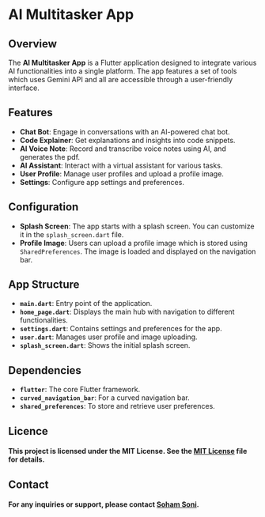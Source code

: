 # AI Multitasker App

## Overview

The **AI Multitasker App** is a Flutter application designed to integrate various AI functionalities into a single platform. The app features a set of tools which uses Gemini API and all are accessible through a user-friendly interface.


## Features

- **Chat Bot**: Engage in conversations with an AI-powered chat bot.
- **Code Explainer**: Get explanations and insights into code snippets.
- **AI Voice Note**: Record and transcribe voice notes using AI, and generates the pdf.
- **AI Assistant**: Interact with a virtual assistant for various tasks.
- **User Profile**: Manage user profiles and upload a profile image.
- **Settings**: Configure app settings and preferences.

## Configuration

- **Splash Screen**: The app starts with a splash screen. You can customize it in the `splash_screen.dart` file.
- **Profile Image**: Users can upload a profile image which is stored using `SharedPreferences`. The image is loaded and displayed on the navigation bar.

## App Structure

- **`main.dart`**: Entry point of the application.
- **`home_page.dart`**: Displays the main hub with navigation to different functionalities.
- **`settings.dart`**: Contains settings and preferences for the app.
- **`user.dart`**: Manages user profile and image uploading.
- **`splash_screen.dart`**: Shows the initial splash screen.

## Dependencies

- **`flutter`**: The core Flutter framework.
- **`curved_navigation_bar`**: For a curved navigation bar.
- **`shared_preferences`**: To store and retrieve user preferences.

## Licence

#### This project is licensed under the MIT License. See the [MIT License](LICENSE) file for details.

## Contact
#### For any inquiries or support, please contact [Soham Soni](sonisoham91@gmail.com).


